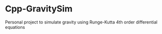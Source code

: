 # Cpp-GravitySim
Personal project to simulate gravity using Runge-Kutta 4th order differential equations
